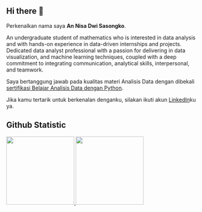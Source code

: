 ## Hi there 👋

Perkenalkan nama saya **An Nisa Dwi Sasongko**.<br>

An undergraduate student of mathematics who is interested in data analysis and with hands-on experience in data-driven internships and projects. Dedicated data analyst professional with a passion for delivering in data visualization, and machine learning techniques, coupled with a deep commitment to integrating communication, analytical skills, interpersonal, and teamwork.<br>

Saya bertanggung jawab pada kualitas materi Analisis Data dengan dibekali [sertifikasi Belajar Analisis Data dengan Python](https://www.dicoding.com/certificates/6RPNYGMG5Z2M).<br>

Jika kamu tertarik untuk berkenalan denganku, silakan ikuti akun [LinkedIn](https://www.linkedin.com/in/annisadwisasongko/)ku ya.

## Github Statistic
<p align="left">
<a href="https://github.com/nisadwi237">
  <img height="180em" src="https://github-readme-stats-eight-theta.vercel.app/api?username=nisadwi237&show_icons=true&theme=algolia&include_all_commits=true&count_private=true"/>
  <img height="180em" src="https://github-readme-stats-eight-theta.vercel.app/api/top-langs/?username=nisadwi237&layout=compact&theme=algolia"/>
</a>
</p>
